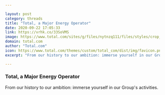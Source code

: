 ```yaml
---

layout: post
category: threads
title: "Total, a Major Energy Operator"
date: 2020-09-22 17:05:33
link: https://vrhk.co/33SoVMS
image: https://www.total.com/sites/g/files/nytnzq111/files/styles/crop_landscape_ratio_2_1/public/thumbnails/image/47494.jpg?itok=YdIqq0yl
domain: total.com
author: "Total.com"
icon: https://www.total.com/themes/custom/total_com/dist/img/favicon.png
excerpt: "From our history to our ambition: immerse yourself in our Group's activities."

---
```


### Total, a Major Energy Operator

From our history to our ambition: immerse yourself in our Group's activities.
